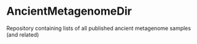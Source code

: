 # AncientMetagenomeDir
Repository containing lists of all published ancient metagenome samples (and related) 
